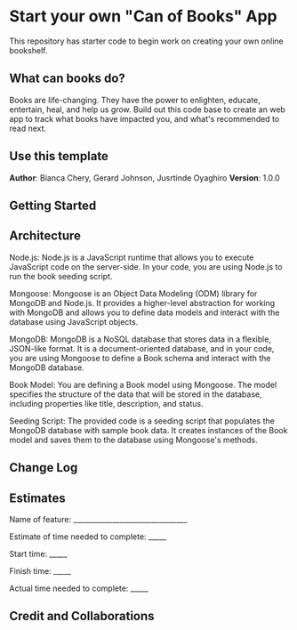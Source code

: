 # Start your own "Can of Books" App

This repository has starter code to begin work on creating your own online bookshelf.

## What can books do?

Books are life-changing. They have the power to enlighten, educate, entertain, heal, and help us grow. Build out this code base to create an web app to track what books have impacted you, and what's recommended to read next.

## Use this template

**Author**: Bianca Chery, Gerard Johnson, Jusrtinde Oyaghiro
**Version**: 1.0.0 


## Getting Started


## Architecture
Node.js: Node.js is a JavaScript runtime that allows you to execute JavaScript code on the server-side. In your code, you are using Node.js to run the book seeding script.

Mongoose: Mongoose is an Object Data Modeling (ODM) library for MongoDB and Node.js. It provides a higher-level abstraction for working with MongoDB and allows you to define data models and interact with the database using JavaScript objects.

MongoDB: MongoDB is a NoSQL database that stores data in a flexible, JSON-like format. It is a document-oriented database, and in your code, you are using Mongoose to define a Book schema and interact with the MongoDB database.

Book Model: You are defining a Book model using Mongoose. The model specifies the structure of the data that will be stored in the database, including properties like title, description, and status.

Seeding Script: The provided code is a seeding script that populates the MongoDB database with sample book data. It creates instances of the Book model and saves them to the database using Mongoose's methods.

## Change Log
<!-- Use this area to document the iterative changes made to your application as each feature is successfully implemented. Use time stamps. Here's an example:

01-01-2001 4:59pm - Application now has a fully-functional express server, with a GET route for the location resource. -->

## Estimates
Name of feature: ________________________________

Estimate of time needed to complete: _____

Start time: _____

Finish time: _____

Actual time needed to complete: _____


## Credit and Collaborations

